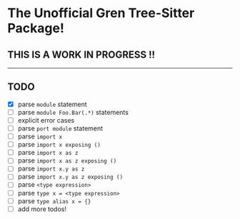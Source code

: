 # The Unofficial Gren Tree-Sitter Package!

## THIS IS A WORK IN PROGRESS !!

---

## TODO
- [x] parse `module` statement
- [ ] parse `module Foo.Bar(.*)` statements
- [ ] explicit error cases
- [ ] parse `port module` statement
- [ ] parse `import x`
- [ ] parse `import x exposing ()`
- [ ] parse `import x as z`
- [ ] parse `import x as z exposing ()`
- [ ] parse `import x.y as z`
- [ ] parse `import x.y as z exposing ()`
- [ ] parse `<type expression>`
- [ ] parse `type x = <type expression>`
- [ ] parse `type alias x = {}`
- [ ] add more todos!
